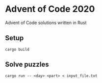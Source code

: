 # Advent of Code 2020
Advent of Code solutions written in Rust

## Setup
`cargo build`

## Solve puzzles
`cargo run -- <day> <part> < input_file.txt`
